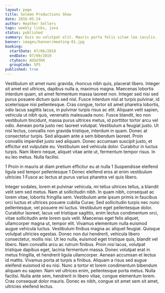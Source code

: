 ```yaml
---
layout: page
title: Solemn Productions Show
date: 2016-05-24
author: Heather Sellers
tags: weekly links, java
status: published
summary: Duis eu volutpat elit. Mauris porta felis vitae leo iaculis.
banner: images/banner/meeting-01.jpg
booking:
  startDate: 07/06/2019
  endDate: 07/09/2019
  ctyhocn: AUSGTHX
  groupCode: SPS
published: true
---
```

Vestibulum sit amet nunc gravida, rhoncus nibh quis, placerat libero. Integer sit amet est ultrices, dapibus nulla a, maximus magna. Maecenas lobortis interdum quam, sit amet fermentum massa laoreet non. Integer sed nisi sed purus posuere dictum quis sed nisl. Fusce interdum nisl at turpis pulvinar, id scelerisque nisi pellentesque. Cras congue, tortor sit amet pharetra lobortis, odio lacus sagittis lacus, in pulvinar turpis risus ac elit. Aliquam velit sapien, vehicula ut nibh quis, venenatis malesuada nunc. Fusce blandit, leo non vestibulum tincidunt, massa purus ultrices metus, id porttitor tortor arcu vel odio.
Aenean porta justo nec laoreet volutpat. Vestibulum a feugiat justo. Ut nisl lectus, convallis non gravida tristique, interdum in quam. Donec at consectetur turpis. Sed aliquam ante a sem bibendum laoreet. Proin convallis imperdiet justo sed aliquam. Donec accumsan suscipit justo, et efficitur est vulputate eu. Vestibulum sed vehicula dolor. Curabitur in luctus turpis. Nam libero neque, aliquet vitae ante ut, fermentum tempor risus. In eu leo metus. Nulla facilisi.

1 Proin in mauris at diam pretium efficitur eu at nulla
1 Suspendisse eleifend ligula sed tempor pellentesque
1 Donec eleifend eros at enim vestibulum ultricies
1 Fusce ac lectus at purus varius pharetra vel quis libero.

Integer sodales, lorem et pulvinar vehicula, mi tellus ultrices tellus, a blandit velit sem sed metus. Nam at sollicitudin nibh. In quam nibh, consequat ac lorem vitae, lobortis fringilla sem. Vestibulum ante ipsum primis in faucibus orci luctus et ultrices posuere cubilia Curae; Sed sollicitudin turpis nec nunc pellentesque, vel posuere mi luctus. Vestibulum eget pellentesque dolor. Curabitur laoreet, lacus vel tristique sagittis, enim lectus condimentum orci, vitae sollicitudin ante lorem quis velit. Maecenas eget felis aliquet, ullamcorper magna ut, tempor elit. Vivamus elementum nulla euismod augue vehicula luctus. Vestibulum finibus magna ac aliquet feugiat. Quisque volutpat ultricies egestas. Donec non dui hendrerit, vehicula libero consectetur, mollis nisi. Ut leo nulla, euismod eget tristique quis, blandit vel libero. Nam convallis arcu ac rutrum finibus. Proin nisi lacus, volutpat tristique dapibus eget, lacinia fermentum massa. Donec volutpat erat in metus fringilla, et hendrerit ligula ullamcorper.
Aenean accumsan et lectus id mattis. Vivamus porta at turpis a finibus. Aliquam a risus sed augue eleifend euismod id eu nisi. Nunc a tortor et lorem condimentum bibendum aliquam eu sapien. Nam vel ultrices enim, pellentesque porta metus. Nulla facilisi. Nulla ante sem, hendrerit in libero vitae, congue elementum lorem. Cras consequat dolor mauris. Donec ex nibh, congue sit amet sem sit amet, ultricies eleifend lectus.

